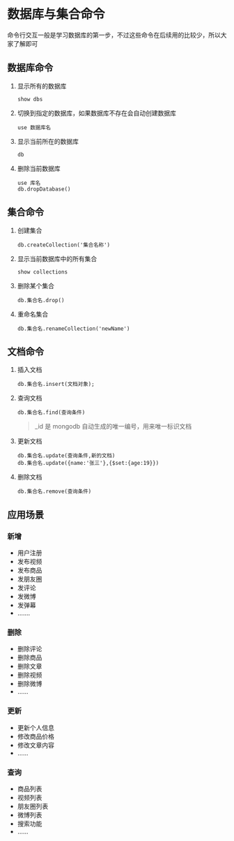 # 数据库与集合命令

命令行交互一般是学习数据库的第一步，不过这些命令在后续用的比较少，所以大家了解即可

## 数据库命令

1. 显示所有的数据库

    ```
    show dbs
    ```

2. 切换到指定的数据库，如果数据库不存在会自动创建数据库

    ```
    use 数据库名
    ```

3. 显示当前所在的数据库

    ```
    db
    ```

4. 删除当前数据库

    ```
    use 库名
    db.dropDatabase()
    ```

## 集合命令

1. 创建集合

    ```
    db.createCollection('集合名称')
    ```

2. 显示当前数据库中的所有集合

    ```
    show collections
    ```

3. 删除某个集合

    ```
    db.集合名.drop()
    ```

4. 重命名集合

    ```
    db.集合名.renameCollection('newName')
    ```

## 文档命令

1. 插入文档

    ```
    db.集合名.insert(文档对象);
    ```

2. 查询文档

    ```
    db.集合名.find(查询条件)
    ```

    > _id 是 mongodb 自动生成的唯一编号，用来唯一标识文档

3. 更新文档

    ```
    db.集合名.update(查询条件,新的文档)
    db.集合名.update({name:'张三'},{$set:{age:19}})
    ```

4. 删除文档

    ```
    db.集合名.remove(查询条件)
    ```

## 应用场景

### 新增

- 用户注册
- 发布视频
- 发布商品
- 发朋友圈
- 发评论
- 发微博
- 发弹幕
- .......

### 删除

- 删除评论
- 删除商品
- 删除文章
- 删除视频
- 删除微博
- ......

### 更新

- 更新个人信息
- 修改商品价格
- 修改文章内容
- ......

### 查询

- 商品列表
- 视频列表
- 朋友圈列表
- 微博列表
- 搜索功能
- ......
